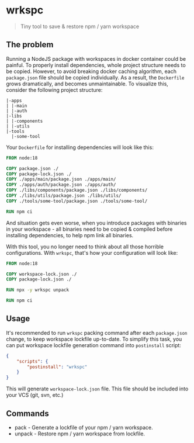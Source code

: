 # wrkspc

> Tiny tool to save & restore npm / yarn workspace

## The problem

Running a NodeJS package with workspaces in docker container could be painful. To properly install dependencies, whole project structure needs to be copied. However, to avoid breaking docker caching algorithm, each `package.json` file should be copied individually. As a result, the `Dockerfile` grows dramatically, and becomes unmaintainable. To visualize this, consider the following project structure:

```
|-apps
| |-main
| |-auth
|-libs
| |-components
| |-utils
|-tools
  |-some-tool
```

Your `Dockerfile` for installing dependencies will look like this:

```Dockerfile
FROM node:18

COPY package.json ./
COPY package-lock.json ./
COPY ./apps/main/package.json ./apps/main/
COPY ./apps/auth/package.json ./apps/auth/
COPY ./libs/components/package.json ./libs/components/
COPY ./libs/utils/package.json ./libs/utils/
COPY ./tools/some-tool/package.json ./tools/some-tool/

RUN npm ci
```

And situation gets even worse, when you introduce packages with binaries in your workspace - all binaries need to be copied & compiled before installing dependencies, to help npm link all binaries.

With this tool, you no longer need to think about all those horrible configurations. With `wrkspc`, that's how your configuration will look like:

```Dockerfile
FROM node:18

COPY workspace-lock.json ./
COPY package-lock.json ./

RUN npx -y wrkspc unpack

RUN npm ci
```

## Usage

It's recommended to run `wrkspc` packing command after each `package.json` change, to keep workspace lockfile up-to-date. To simplify this task, you can put workspace lockfile generation command into `postinstall` script:

```json
{
    "scripts": {
        "postinstall": "wrkspc"
    }
}
```

This will generate `workspace-lock.json` file. This file should be included into your VCS (git, svn, etc.)

## Commands

-   pack - Generate a lockfile of your npm / yarn workspace.
-   unpack - Restore npm / yarn workspace from lockfile.
